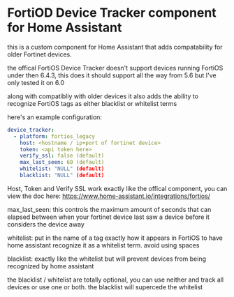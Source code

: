 # FortiOD Device Tracker component for Home Assistant
this is a custom component for Home Assistant that adds compatability for older Fortinet devices.

the offical FortiOS Device Tracker doesn't support devices running FortiOS under then 6.4.3, this does
it should support all the way from 5.6 but I've only tested it on 6.0

along with compatibliy with older devices it also adds the ability to recognize FortiOS tags as either blacklist or whitelist terms

here's an example configuration:
```yaml
device_tracker:
  - platform: fortios_legacy
    host: <hostname / ip+port of fortinet device>
    token: <api token here>
    verify_ssl: false (default)
    max_last_seen: 60 (default)
    whitelist: "NULL" (default)
    blacklist: "NULL" (default)
```

Host, Token and Verify SSL work exactly like the offical component, you can view the doc here: https://www.home-assistant.io/integrations/fortios/

max_last_seen:
this controls the maximum amount of seconds that can elapsed between when your fortinet device last saw a device before it considers the device away

whitelist:
put in the name of a tag exactly how it appears in FortiOS to have home assistant recognize it as a whitelist term. avoid using spaces

blacklist:
exactly like the whitelist but will prevent devices from being recognized by home assistant

the blacklist / whitelist are totally optional, you can use neither and track all devices or use one or both. the blacklist will supercede the whitelist
